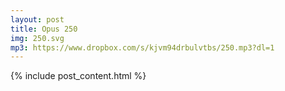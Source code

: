 ```yaml
---
layout: post
title: Opus 250
img: 250.svg
mp3: https://www.dropbox.com/s/kjvm94drbulvtbs/250.mp3?dl=1
---
```


{% include post_content.html %}
